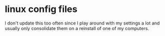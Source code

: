 # linux config files


I don't update this too often since I play around with my settings a lot and usually only consolidate them on a reinstall of one of my computers.

<!--
### 90-mouse-accel-disable.conf
This file is used to disable mouse acceleration and to set the mouse speed. It should be placed in ```/usr/share/X11/xorg.conf.d/```
-->
